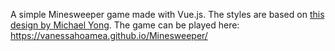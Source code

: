 A simple Minesweeper game made with Vue.js. The styles are based on [this design by Michael Yong](https://www.figma.com/community/widget/1036815418074118857). The game can be played here: https://vanessahoamea.github.io/Minesweeper/
